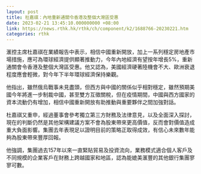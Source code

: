 ```yaml
---
layout: post
title: 杜嘉祺：內地重新通關令香港及整個大灣區受惠
date: 2023-02-21 13:45:10.000000000 +08:00
link: https://news.rthk.hk/rthk/ch/component/k2/1688766-20230221.htm
categories: rthk
---
```


滙控主席杜嘉祺在業績報告中表示，相信中國重新開放，加上一系列穩定房地產市場措施，應可為環球經濟提供顯著推動力，今年內地經濟有望按年增長5%，重新通關會令香港及整個大灣區受惠。他又認為，美國經濟硬著陸機會不大、歐洲衰退程度應會輕微，對今年下半年環球經濟保持樂觀。

他指出，雖然俄烏戰事未見盡頭，但西方與中國的關係似乎相對穩定，雖然預期美國今年將進一步制裁中國，甚至雙方互徵關稅，但在疫情期間，中國與西方國家的資本流動仍有增加，相信中國重新開放有助推動與重要夥伴之間加強對話。

杜嘉祺又重申，經過董事會參考獨立第三方財務及法律意見，以及全面深入探討，現在的判斷仍然是其他架構建議方案不會為股東帶來更高價值，反而會對價值造成重大負面影響。集團去年表現足以證明目前的策略正取得成效，有信心未來數年能夠為股東帶來豐厚回報。

他強調，集團過去157年以來一直緊貼貿易及投資流向，業務模式適合個人客戶及不同規模的企業客戶在財務上跨越國家和地區，認為能媲美滙豐的其他銀行集團寥寥可數。
